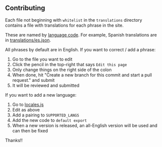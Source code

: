 Contributing
------

Each file not beginning with `whitelist` in the `translations` directory contains a file with translations for each phrase in the site.

These are named by [language code](https://www.science.co.il/language/Locale-codes.php). For example, Spanish translations are
in [translations/es.json](translations/es.json).


All phrases by default are in English. If you want to correct / add a phrase:
1. Go to the file you want to edit
1. Click the pencil in the top-right that says `Edit this page`
1. Only change things on the right side of the colon
1. When done, hit "Create a new branch for this commit and start a pull request." and submit 
1. It will be reviewed and submitted

If you want to add a new language:
1. Go to [locales.js](locales.js)
1. Edit as above
1. Add a pairing to `SUPPORTED_LANGS`
1. Add the new code to `default export`
1. When a new version is released, an all-English version will be used and can then be fixed

Thanks!!
